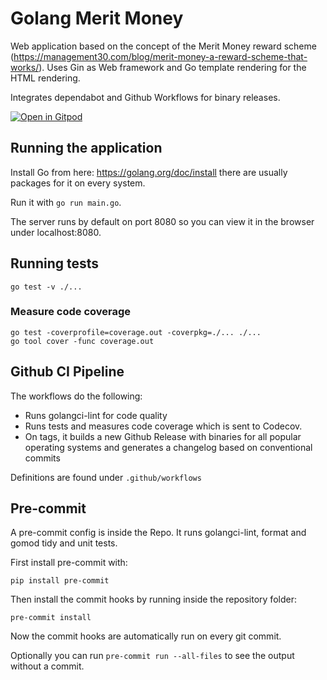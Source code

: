 # Golang Merit Money

Web application based on the concept of the Merit Money reward scheme (https://management30.com/blog/merit-money-a-reward-scheme-that-works/). Uses Gin as Web framework and Go template rendering for the HTML rendering.

Integrates dependabot and Github Workflows for binary releases.

[![Open in Gitpod](https://gitpod.io/button/open-in-gitpod.svg)](https://gitpod.io/#https://github.com/qaware/golang-merit-money)

## Running the application

Install Go from here: https://golang.org/doc/install there are usually packages for it on every system.

Run it with `go run main.go`.

The server runs by default on port 8080 so you can view it in the browser under localhost:8080.

## Running tests

```
go test -v ./...
```

### Measure code coverage

```
go test -coverprofile=coverage.out -coverpkg=./... ./...
go tool cover -func coverage.out
```

## Github CI Pipeline

The workflows do the following:
- Runs golangci-lint for code quality
- Runs tests and measures code coverage which is sent to Codecov.
- On tags, it builds a new Github Release with binaries for all popular operating systems and generates a changelog based on conventional commits

Definitions are found under `.github/workflows`

## Pre-commit

A pre-commit config is inside the Repo. It runs golangci-lint, format and gomod tidy and unit tests.

First install pre-commit with:

`pip install pre-commit`

Then install the commit hooks by running inside the repository folder:

`pre-commit install`

Now the commit hooks are automatically run on every git commit.

Optionally you can run `pre-commit run --all-files` to see the output without a commit.